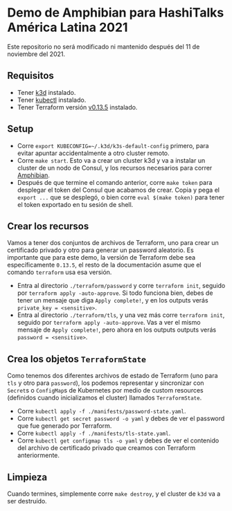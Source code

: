 # Demo de Amphibian para HashiTalks América Latina 2021

Este repositorio no será modificado ni mantenido después del 11 de noviembre del 2021.

## Requisitos

* Tener [k3d](https://github.com/rancher/k3d) instalado.
* Tener [kubectl](https://kubernetes.io/docs/tasks/tools/#kubectl) instalado.
* Tener Terraform versión [v0.13.5](https://releases.hashicorp.com/terraform/0.13.5/) instalado.

## Setup

* Corre `export KUBECONFIG=~/.k3d/k3s-default-config` primero, para evitar apuntar accidentalmente a otro cluster remoto.
* Corre `make start`. Esto va a crear un cluster k3d y va a instalar un cluster de un nodo de Consul, y los recursos necesarios para correr [Amphibian](https://github.com/patoarvizu/amphibian).
* Después de que termine el comando anterior, corre `make token` para desplegar el token del Consul que acabamos de crear. Copia y pega el `export ...` que se desplegó, o bien corre `eval $(make token)` para tener el token exportado en tu sesión de shell.

## Crear los recursos

Vamos a tener dos conjuntos de archivos de Terraform, uno para crear un certificado privado y otro para generar un password aleatorio. Es importante que para este demo, la versión de Terraform debe sea específicamente `0.13.5`, el resto de la documentación asume que el comando `terraform` usa esa versión.

* Entra al directorio `./terraform/password` y corre `terraform init`, seguido por `terraform apply -auto-approve`. Si todo funciona bien, debes de tener un mensaje que diga `Apply complete!`, y en los outputs verás `private_key = <sensitive>`.
* Entra al directorio `./terraform/tls`, y una vez más corre `terraform init`, seguido por `terraform apply -auto-approve`. Vas a ver el mismo mensaje de `Apply complete!`, pero ahora en los outputs outputs verás `password = <sensitive>`.

## Crea los objetos `TerraformState`

Como tenemos dos diferentes archivos de estado de Terraform (uno para `tls` y otro para `password`), los podemos representar y sincronizar con `Secret`s o `ConfigMap`s de Kubernetes por medio de custom resources (definidos cuando inicializamos el cluster) llamados `TerraformState`.

* Corre `kubectl apply -f ./manifests/password-state.yaml`.
* Corre `kubectl get secret password -o yaml` y debes de ver el password que fue generado por Terraform.
* Corre `kubectl apply -f ./manifests/tls-state.yaml`.
* Corre `kubectl get configmap tls -o yaml` y debes de ver el contenido del archivo de certificado privado que creamos con Terraform anteriormente.

## Limpieza

Cuando termines, simplemente corre `make destroy`, y el cluster de `k3d` va a ser destruído.